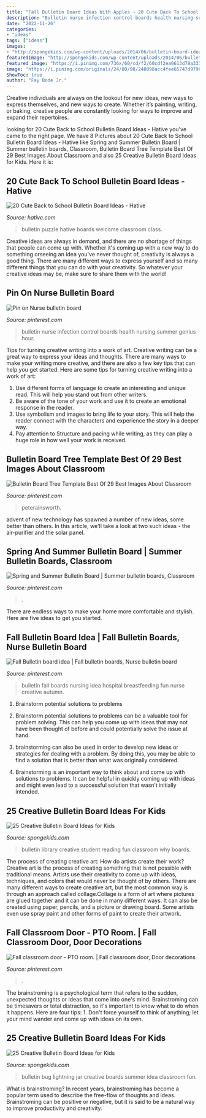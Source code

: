 ```yaml
---
title: "Fall Bulletin Board Ideas With Apples ~ 20 Cute Back To School Bulletin Board Ideas"
description: "Bulletin nurse infection control boards health nursing summer genius hour"
date: "2022-11-26"
categories:
- "ideas"
tags: ["ideas"]
images:
- "http://spongekids.com/wp-content/uploads/2014/06/bulletin-board-ideas/5-library-bulletin-board.jpg"
featuredImage: "http://spongekids.com/wp-content/uploads/2014/06/bulletin-board-ideas/5-library-bulletin-board.jpg"
featured_image: "https://i.pinimg.com/736x/60/cd/f2/60cdf2ea0613d78a3334260cd6b03884.jpg"
image: "https://i.pinimg.com/originals/24/80/98/248098acc4fee65747d9798db0505e97.jpg"
ShowToc: true
author: "Fay Bode Jr."
---
```



Creative individuals are always on the lookout for new ideas, new ways to express themselves, and new ways to create. Whether it’s painting, writing, or baking, creative people are constantly looking for ways to improve and expand their repertoires.

	

		
looking for 20 Cute Back to School Bulletin Board Ideas - Hative you've came to the right page. We have 8 Pictures about 20 Cute Back to School Bulletin Board Ideas - Hative like Spring and Summer Bulletin Board | Summer bulletin boards, Classroom, Bulletin Board Tree Template Best Of 29 Best Images About Classroom and also 25 Creative Bulletin Board Ideas for Kids. Here it is:
		
    
## 20 Cute Back To School Bulletin Board Ideas - Hative

<img loading=lazy src="http://hative.com/wp-content/uploads/2014/06/back-to-school-ideas/13-puzzle-bulletin-board.jpg" onerror="this.onerror=null;this.src='https://tse3.mm.bing.net/th?id=OIP.429psLWlWmMtvNKeHb8Y7AHaFj&amp;pid=15.1';" alt="20 Cute Back to School Bulletin Board Ideas - Hative">

_Source: hative.com_

>bulletin puzzle hative boards welcome classroom class. 

	

Creative ideas are always in demand, and there are no shortage of things that people can come up with. Whether it's coming up with a new way to do something orseeing an idea you've never thought of, creativity is always a good thing. There are many different ways to express yourself and so many different things that you can do with your creativity. So whatever your creative ideas may be, make sure to share them with the world!

    
## Pin On Nurse Bulletin Board

<img loading=lazy src="https://i.pinimg.com/736x/60/cd/f2/60cdf2ea0613d78a3334260cd6b03884.jpg" onerror="this.onerror=null;this.src='https://tse3.mm.bing.net/th?id=OIP.PqO8mAYdve-dGdudN8-vVgHaFj&amp;pid=15.1';" alt="Pin on Nurse bulletin board">

_Source: pinterest.com_

>bulletin nurse infection control boards health nursing summer genius hour. 

	

Tips for turning creative writing into a work of art.
Creative writing can be a great way to express your ideas and thoughts. There are many ways to make your writing more creative, and there are also a few key tips that can help you get started. Here are some tips for turning creative writing into a work of art:
1. Use different forms of language to create an interesting and unique read. This will help you stand out from other writers.
2. Be aware of the tone of your work and use it to create an emotional response in the reader.
3. Use symbolism and images to bring life to your story. This will help the reader connect with the characters and experience the story in a deeper way.
4. Pay attention to Structure and pacing while writing, as they can play a huge role in how well your work is received.

    
## Bulletin Board Tree Template Best Of 29 Best Images About Classroom

<img loading=lazy src="https://i.pinimg.com/736x/b1/ac/a1/b1aca1839dd069163acac4adf2dae358.jpg" onerror="this.onerror=null;this.src='https://tse2.mm.bing.net/th?id=OIP.jIpfomNogxiLcat-aKvFbQHaJ3&amp;pid=15.1';" alt="Bulletin Board Tree Template Best Of 29 Best Images About Classroom">

_Source: pinterest.com_

>peterainsworth. 

	

advent of new technology has spawned a number of new ideas, some better than others. In this article, we'll take a look at two such ideas - the air-purifier and the solar panel.

    
## Spring And Summer Bulletin Board | Summer Bulletin Boards, Classroom

<img loading=lazy src="https://i.pinimg.com/736x/8b/d5/fe/8bd5fe6a3a0e20ff39155149b3f68481--summer-bulletin-boards.jpg" onerror="this.onerror=null;this.src='https://tse1.mm.bing.net/th?id=OIP.TWKzmv7UHe9Ef-WQtILilAHaFj&amp;pid=15.1';" alt="Spring and Summer Bulletin Board | Summer bulletin boards, Classroom">

_Source: pinterest.com_

>. 

	

There are endless ways to make your home more comfortable and stylish. Here are five ideas to get you started.

    
## Fall Bulletin Board Idea | Fall Bulletin Boards, Nurse Bulletin Board

<img loading=lazy src="https://i.pinimg.com/736x/2b/ef/67/2bef67b8dd42e2acd0c161ef6c95f772--fall-bulletin-boards-nursing.jpg" onerror="this.onerror=null;this.src='https://tse2.mm.bing.net/th?id=OIP.Ld14P4xfBDF8M4MtIo-ZHQHaFj&amp;pid=15.1';" alt="Fall Bulletin board idea | Fall bulletin boards, Nurse bulletin board">

_Source: pinterest.com_

>bulletin fall boards nursing idea hospital breastfeeding fun nurse creative autumn. 

	

1. Brainstorm potential solutions to problems
1. Brainstorm potential solutions to problems can be a valuable tool for problem solving. This can help you come up with ideas that may not have been thought of before and could potentially solve the issue at hand.
2. brainstorming can also be used in order to develop new ideas or strategies for dealing with a problem. By doing this, you may be able to find a solution that is better than what was originally considered.

3. Brainstorming is an important way to think about and come up with solutions to problems. It can be helpful in quickly coming up with ideas and might even lead to a successful solution that wasn’t initially intended.

    
## 25 Creative Bulletin Board Ideas For Kids

<img loading=lazy src="http://spongekids.com/wp-content/uploads/2014/06/bulletin-board-ideas/5-library-bulletin-board.jpg" onerror="this.onerror=null;this.src='https://tse2.mm.bing.net/th?id=OIP.g4sZahxOtYEPWeGXYuaL0gHaFj&amp;pid=15.1';" alt="25 Creative Bulletin Board Ideas for Kids">

_Source: spongekids.com_

>bulletin library creative student reading fun classroom why boards. 

	

The process of creating creative art: How do artists create their work?
Creative art is the process of creating something that is not possible with traditional means. Artists use their creativity to come up with ideas, techniques, and colors that would never be thought of by others. There are many different ways to create creative art, but the most common way is through an approach called collage.Collage is a form of art where pictures are glued together and it can be done in many different ways. It can also be created using paper, pencils, and a picture or drawing board. Some artists even use spray paint and other forms of paint to create their artwork.

    
## Fall Classroom Door - PTO Room. | Fall Classroom Door, Door Decorations

<img loading=lazy src="https://i.pinimg.com/originals/24/80/98/248098acc4fee65747d9798db0505e97.jpg" onerror="this.onerror=null;this.src='https://tse2.mm.bing.net/th?id=OIP.cH0eLoc0eHUr5gLOWfGyFgHaJ6&amp;pid=15.1';" alt="Fall classroom door - PTO room. | Fall classroom door, Door decorations">

_Source: pinterest.com_

>. 

	

The brainstroming is a psychological term that refers to the sudden, unexpected thoughts or ideas that come into one's mind. Brainstroming can be timesavers or total distraction, so it's important to know what to do when it happens. Here are four tips: 1. Don't force yourself to think of anything; let your mind wander and come up with ideas on its own. 
    
## 25 Creative Bulletin Board Ideas For Kids

<img loading=lazy src="http://spongekids.com/wp-content/uploads/2014/06/bulletin-board-ideas/3-lightning-bug-jar-bulletin-board.jpg" onerror="this.onerror=null;this.src='https://tse2.mm.bing.net/th?id=OIP.mvzukYWXKAWcHME_s8BcAwHaJ6&amp;pid=15.1';" alt="25 Creative Bulletin Board Ideas for Kids">

_Source: spongekids.com_

>bulletin bug lightning jar creative boards summer idea classroom fun. 

	

What is brainstroming?
In recent years, brainstroming has become a popular term used to describe the free-flow of thoughts and ideas. Brainstroming can be positive or negative, but it is said to be a natural way to improve productivity and creativity.

